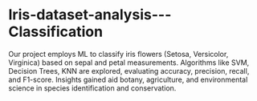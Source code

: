# Iris-dataset-analysis---Classification
Our project employs ML to classify iris flowers (Setosa, Versicolor, Virginica) based on sepal and petal measurements. Algorithms like SVM, Decision Trees, KNN are explored, evaluating accuracy, precision, recall, and F1-score. Insights gained aid botany, agriculture, and environmental science in species identification and conservation.
